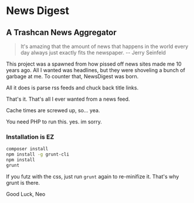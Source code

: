# News Digest

## A Trashcan News Aggregator

> It's amazing that the amount of news that happens in the world every day always just exactly fits the newspaper. -- Jerry Seinfeld

This project was a spawned from how pissed off news sites made me 10 years ago. All I wanted was headlines, but they were shoveling a bunch of garbage at me.  To counter that, NewsDigest was born.

All it does is parse rss feeds and chuck back title links.

That's it. That's all I ever wanted from a news feed.

Cache times are screwed up, so... yea.

You need PHP to run this.
yes.
im sorry.



### Installation is EZ

```bash
composer install
npm install -g grunt-cli
npm install
grunt
```

If you futz with the css, just run `grunt` again to re-minifize it. That's why grunt is there.

Good Luck,
Neo
